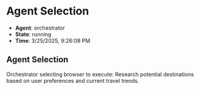 # Agent Selection

- **Agent**: orchestrator
- **State**: running
- **Time**: 3/25/2025, 9:26:08 PM

## Agent Selection

Orchestrator selecting browser to execute: Research potential destinations based on user preferences and current travel trends.

